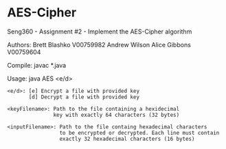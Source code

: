 # AES-Cipher
Seng360 - Assignment #2 - Implement the AES-Cipher algorithm

Authors:
Brett Blashko V00759982
Andrew Wilson
Alice Gibbons V00759604

Compile:
    javac *.java

Usage:
    java AES <e/d> <keyFilename> <inputFilename>

    <e/d>: [e] Encrypt a file with provided key
           [d] Decrypt a file with provided key

    <keyFilename>: Path to the file containing a hexidecimal
                   key with exactly 64 characters (32 bytes)

    <inputFilename>: Path to the file containg hexadecimal characters
                     to be encrypted or decrypted. Each line must contain
                     exactly 32 hexadecimal characters (16 bytes)
